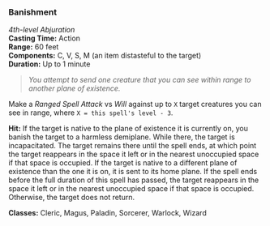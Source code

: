 ### Banishment
*4th-level Abjuration*  
**Casting Time:** Action  
**Range:** 60 feet  
**Components:** C, V, S, M (an item distasteful to the target)  
**Duration:** Up to 1 minute  

> *You attempt to send one creature that you can see within range to another plane of existence.*

Make a *Ranged Spell Attack* vs *Will* against up to `X` target creatures you can see in range, where `X = this spell's level - 3`.

**Hit:** If the target is native to the plane of existence it is currently on, you banish the target to a harmless demiplane. While there, the target is incapacitated. The target remains there until the spell ends, at which point the target reappears in the space it left or in the nearest unoccupied space if that space is occupied. If the target is native to a different plane of existence than the one it is on, it is sent to its home plane. If the spell ends before the full duration of this spell has passed, the target reappears in the space it left or in the nearest unoccupied space if that space is occupied. Otherwise, the target does not return.

**Classes:** Cleric, Magus, Paladin, Sorcerer, Warlock, Wizard
